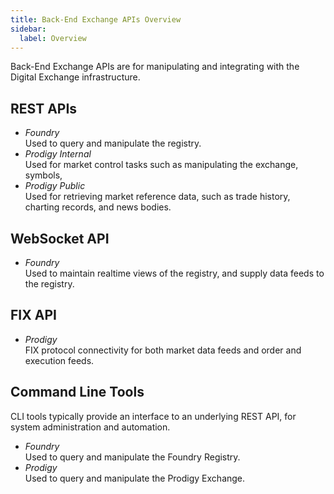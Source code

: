 ```yaml
---
title: Back-End Exchange APIs Overview
sidebar:
  label: Overview
---
```


Back-End Exchange APIs are for manipulating and integrating with the Digital Exchange infrastructure.

## REST APIs

* *Foundry*\
  Used to query and manipulate the registry.
* *Prodigy Internal*\
  Used for market control tasks such as manipulating the exchange, symbols, 
* *Prodigy Public*\
  Used for retrieving market reference data, such as trade history, charting records, and news bodies.

## WebSocket API

* *Foundry*\
  Used to maintain realtime views of the registry, and supply data feeds to the registry.

## FIX API

* *Prodigy*\
  FIX protocol connectivity for both market data feeds and order and execution feeds.

## Command Line Tools

CLI tools typically provide an interface to an underlying REST API, for system administration and automation.

* *Foundry*\
  Used to query and manipulate the Foundry Registry.
* *Prodigy*\
  Used to query and manipulate the Prodigy Exchange.